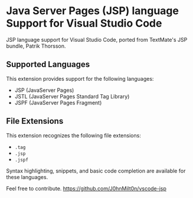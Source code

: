 # Java Server Pages (JSP) language Support for Visual Studio Code
JSP language support for Visual Studio Code, ported from TextMate's JSP bundle, Patrik Thorsson.

## Supported Languages

This extension provides support for the following languages:

- JSP (JavaServer Pages)
- JSTL (JavaServer Pages Standard Tag Library)
- JSPF (JavaServer Pages Fragment)

## File Extensions

This extension recognizes the following file extensions:

- `.tag`
- `.jsp`
- `.jspf`

Syntax highlighting, snippets, and basic code completion are available for these languages.

Feel free to contribute.
https://github.com/J0hnMilt0n/vscode-jsp
